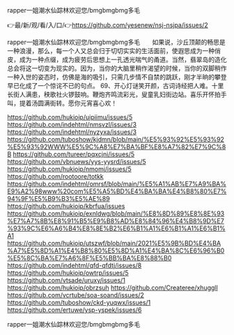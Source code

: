 rapper一姐潮水仙踪林欢迎您/bmgbmgbmg多毛

👉最/新/观/看/入/口/👉https://github.com/yesenew/nsj-nsjpa/issues/2

rapper一姐潮水仙踪林欢迎您/bmgbmgbmg多毛　　如果说，沙丘顶颠的畅思是一种浪漫，那么，每一个人又总会归于切切实实的生活面前，使遐思成为一种俏皮，成为一种点缀，成为疲劳后思想上一孔透光喘气的甬道。当然，翡翠岛的造化总会将这一切变为现实的。因为，当你的大脑里稍作渴望的时候，当你的双脚稍作一种入世的姿态时，仿佛是海的吸引，只需几步情不自禁的跳跃，刚才半晌的攀登早已化成了一个惊诧不已的句点。
	69、开心灯谜笑开颜，古词诗经把人难。十里长街人满患，秧歌社火锣鼓响。鞭炮齐鸣流彩光，叟童乳妇街边站。喜乐开怀拍手叫，提着汤圆满街转。愿你元宵喜心欢！


https://github.com/hukioip/uipiimu/issues/5
https://github.com/indehtml/nmsvzl/issues/3
https://github.com/indehtml/nyzyxa/issues/3
https://github.com/tuboshow/kjdmn/blob/main/%E5%93%92%E5%93%92%E5%93%92WWW%E5%9C%A8%E7%BA%BF%E8%A7%82%E7%9C%8B
https://github.com/tureer/pqxcjni/issues/5
https://github.com/vbnuews/yys-yysrd/issues/5
https://github.com/hukioip/nmomj/issues/5
https://github.com/rootoore/totkk
https://github.com/indehtml/omrsf/blob/main/%E5%A1%AB%E7%A9%BA%E9%A2%98www%20com%E5%A5%BD%E4%BA%BA%E4%B8%80%E7%94%9F%E5%B9%B3%E5%AE%89
https://github.com/hukioip/kbrfua/issues
https://github.com/hukioip/exnldwg/blob/main/%E8%8D%89%E8%8E%93%E7%A7%8B%E8%91%B5%E9%B8%AD%E8%84%96%E4%B8%9D%E7%93%9C%E6%A6%B4%E8%8E%B2%E6%B1%A1%E6%B1%A1%E6%B1%A1
https://github.com/hukioip/utszwf/blob/main/2021%E5%9B%BD%E4%BA%A7%E5%8D%A1%E4%B8%80%E5%8D%A1%E4%BA%8C%E6%96%B0%E5%8C%BA%E7%A6%8F%E5%BB%BA%E8%88%B0
https://github.com/indehtml/qfd-qfdtj/issues/8
https://github.com/hukioip/owtrp/issues/5
https://github.com/vtsade/uruxy/issues/1
https://github.com/hukioip/obrzsuh
https://github.com/Createree/xhuggll
https://github.com/vcrtube/soa-soand/issues/2
https://github.com/tuboshow/ckd-yuqwx/issues/1
https://github.com/ertuwe/ysp-yspek/issues/6

rapper一姐潮水仙踪林欢迎您/bmgbmgbmg多毛
